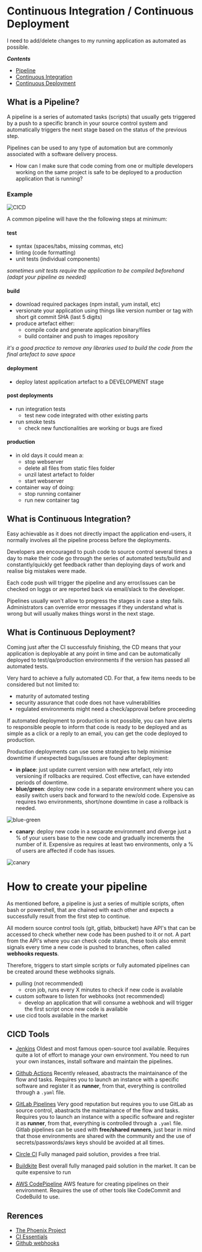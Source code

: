 # Continuous Integration / Continuous Deployment

I need to add/delete changes to my running application as automated as possible.
 
***Contents***
- [Pipeline]()
- [Continuous Integration]()
- [Continuous Deployment]()

## What is a Pipeline?

A pipeline is a series of automated tasks (scripts) that usually gets triggered by a push to a specific branch in your source control system and automatically triggers the next stage based on the status of the previous step.

Pipelines can be used to any type of automation but are commonly associated with a software delivery process.

- How can I make sure that code coming from one or multiple developers working on the same project is safe to be deployed to a production application that is running?

### Example

![CICD](/classes/05class/cicd/assets/cicd.png)

A common pipeline will have the the following steps at minimum:

#### test
- syntax (spaces/tabs, missing commas, etc)
- linting (code formatting)
- unit tests (individual components)

*sometimes unit tests require the application to be compiled beforehand (adapt your pipeline as needed)*

#### build
- download required packages (npm install, yum install, etc)
- versionate your application using things like version number or tag with short git commit SHA (last 5 digits)
- produce artefact either:
  - compile code and generate application binary/files
  - build container and push to images repository

*it's a good practice to remove any libraries used to build the code from the final artefact to save space*

#### deployment
- deploy latest application artefact to a DEVELOPMENT stage

#### post deployments
- run integration tests 
  - test new code integrated with other existing parts
- run smoke tests
  - check new functionalities are working or bugs are fixed

#### production
- in old days it could mean a:
  - stop webserver
  - delete all files from static files folder
  - unzil latest artefact to folder
  - start webserver
- container way of doing:
  - stop running container
  - run new container tag


## What is Continuous Integration?

Easy achievable as it does not directly impact the application end-users, it normally involves all the pipeline process before the deployments.

Developers are encouraged to push code to source control several times a day to make their code go through the series of automated tests/build and constantly/quickly get feedback rather than deploying days of work and realise big mistakes were made.

Each code push will trigger the pipeline and any error/issues can be checked on loggs or are reported back via email/slack to the developer.

Pipelines usually won't allow to progress the stages in case a step fails. Administrators can override error messages if they understand what is wrong but will usually makes things worst in the next stage.


## What is Continuous Deployment?

Coming just after the CI successfuly finishing, the CD means that your application is deployable at any point in time and can be automatically deployed to test/qa/production environments if the version has passed all automated tests.

Very hard to achieve a fully automated CD. For that, a few items needs to be considered but not limited to:
  - maturity of automated testing
  - security assurance that code does not have vulnerabilities
  - regulated environments might need a check/approval before proceeding

If automated deployment to production is not possible, you can have alerts to responsible people to inform that code is ready to be deployed and as simple as a click or a reply to an email, you can get the code deployed to production.

Production deployments can use some strategies to help minimise downtime if unexpected bugs/issues are found after deployment:
- **in place**: just update current version with new artefact, rely into versioning if rollbacks are required. Cost effective, can have extended periods of downtime.
- **blue/green**: deploy new code in a separate environment where you can easily switch users back and forward to the new/old code. Expensive as requires two environments, short/none downtime in case a rollback is needed.

![blue-green](/classes/05class/cicd/assets/blue-green.png)

- **canary**: deploy new code in a separate environment and diverge just a % of your users base to the new code and gradually increments the number of it. Expensive as requires at least two environments, only a % of users are affected if code has issues.

![canary](/classes/05class/cicd/assets/canary.png)

# How to create your pipeline

As mentioned before, a pipeline is just a series of multiple scripts, often bash or powershell, that are chained with each other and expects a successfully result from the first step to continue.

All modern source control tools (git, gitlab, bitbucket) have API's that can be accessed to check whether new code has been pushed to it or not. A part from the API's where you can check code status, these tools also emmit signals every time a new code is pushed to branches, often called **webhooks requests**.

Therefore, triggers to start simple scripts or fully automated pipelines can be created around these webhooks signals.

- pulling (not recommended)
  - cron job, runs every X minutes to check if new code is available
- custom software to listen for webhooks (not recommended)
  - develop an application that will consume a webhook and will trigger the first script once new code is available
- use cicd tools available in the market

## CICD Tools

- [Jenkins](https://jenkins.io/)
Oldest and most famous open-source tool available. Requires quite a lot of effort to manage your own environment. You need to run your own instances, install software and maintain the pipelines.

- [Github Actions](https://github.com/features/actions)
Recently released, abastracts the maintainance of the flow and tasks. Requires you to launch an instance with a specific software and register it as **runner**, from that, everything is controlled through a `.yaml` file.

- [GitLab Pipelines](https://docs.gitlab.com/ee/ci/pipelines/)
Very good reputation but requires you to use GitLab as source control, abastracts the maintainance of the flow and tasks. Requires you to launch an instance with a specific software and register it as **runner**, from that, everything is controlled through a `.yaml` file. Gitlab pipelines can be used with **free/shared runners**, just bear in mind that those environments are shared with the community and the use of secrets/passwords/aws keys should be avoided at all times.

- [Circle CI](https://circleci.com/)
Fully managed paid solution, provides a free trial.

- [Buildkite](https://buildkite.com/)
Best overall fully managed paid solution in the market. It can be quite expensive to run

- [AWS CodePipeline](https://docs.aws.amazon.com/codepipeline/latest/userguide/welcome.html)
AWS feature for creating pipelines on their environment. Requires the use of other tools like CodeCommit and CodeBuild to use.

## Rerences

- [The Phoenix Project](http://itrevolution.com/books/phoenix-project-devops-book/)
- [CI Essentials](https://codeship.com/continuous-integration-essentials)
- [Github webhooks](https://developer.github.com/webhooks/)
